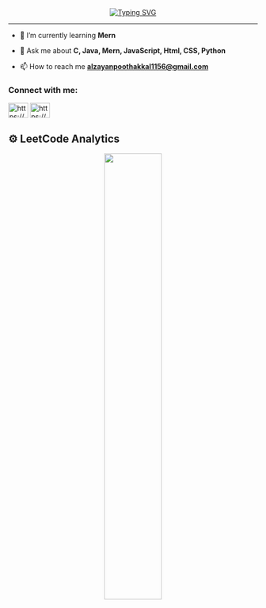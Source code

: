 <div align=center margin-top=20px>
<a href="https://git.io/typing-svg"><img src="https://readme-typing-svg.herokuapp.com?font=Fira+Code&size=30&pause=1000&color=20F751&width=800&lines=Hi+there+I'm+Zayan+%F0%9F%91%8B%2C;FullStack+-+Mern+-+Developer;React+%7C+Node.js+%7C+Express.js+%7C+MongoDB" alt="Typing SVG" /></a>
 </div>
<hr>

- 🌱 I’m currently learning **Mern**

- 💬 Ask me about **C, Java, Mern, JavaScript, Html, CSS, Python**

- 📫 How to reach me **alzayanpoothakkal1156@gmail.com**

<h3 align="left">Connect with me:</h3>
<p align="left">
<a href="https://www.linkedin.com/in/al-zayan-p-973359330/" target="blank"><img align="center" src="https://raw.githubusercontent.com/rahuldkjain/github-profile-readme-generator/master/src/images/icons/Social/linked-in-alt.svg" alt="https://www.linkedin.com/in/al-zayan-p-973359330/" height="30" width="40" /></a>
<a href="https://www.instagram.com/zayaaan.al/" target="blank"><img align="center" src="https://raw.githubusercontent.com/rahuldkjain/github-profile-readme-generator/master/src/images/icons/Social/instagram.svg" alt="https://www.instagram.com/zayaan.al/" height="30" width="40" /></a>
</p>

## ⚙️ LeetCode Analytics
<p align="center">
    <a href="https://leetcode.com/u/zayan_al/"><img width="48%" src="https://leetcode.card.workers.dev/zayan_al?theme=dark&font=baloo&extension=null&border=2&border_radius=8"></a>
</p>










<!--<p><img align="left" src="https://github-readme-stats.vercel.app/api/top-langs?username=jiyadahammad&show_icons=true&locale=en&layout=compact" alt="jiyadahammad" /></p>

<p><img align="center" src="https://github-readme-streak-stats.herokuapp.com/?user=jiyadahammad&" alt="jiyadahammad" /></p>

<br><br><br>[![@jiaydahammad's Holopin board](https://holopin.me/jiaydahammad)](https://holopin.io/@jiaydahammad)<br><br><br>-->
